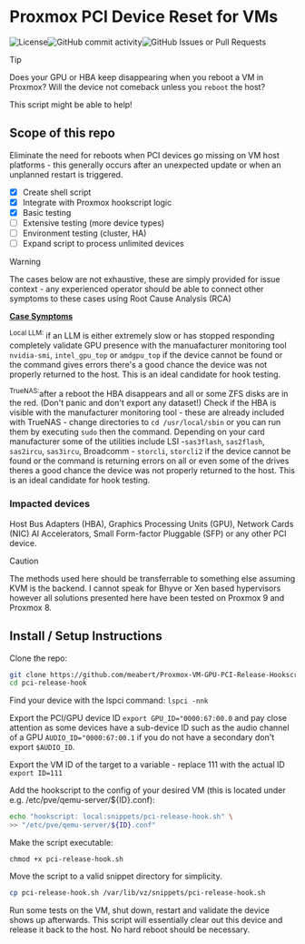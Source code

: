 # Proxmox PCI Device Reset for VMs #

![License](https://img.shields.io/badge/license-Apache%202.0-blue.svg)![GitHub commit activity](https://img.shields.io/github/commit-activity/t/meabert/Proxmox-VM-GPU-PCI-Release-Hookscript)![GitHub Issues or Pull Requests](https://img.shields.io/github/issues/meabert/Proxmox-VM-GPU-PCI-Release-Hookscript)

> [!TIP]
> Does your GPU or HBA keep disappearing when you reboot a VM in Proxmox?
> Will the device not comeback unless you `reboot` the host?
>
> This script might be able to help!

## Scope of this repo ##

Eliminate the need for reboots when PCI devices go missing on VM host
platforms - this generally occurs after an unexpected update or when
an unplanned restart is triggered.

- [x] Create shell script
- [x] Integrate with Proxmox hookscript logic
- [x] Basic testing
- [ ] Extensive testing (more device types)
- [ ] Environment testing (cluster, HA)
- [ ] Expand script to process unlimited devices

> [!WARNING]
> The cases below are not exhaustive, these are simply provided for issue
> context - any experienced operator should be able to connect other symptoms
> to these cases using Root Cause Analysis (RCA)
<!-- markdownlint-disable-next-line -->
**<ins>Case Symptoms</ins>**
<!-- markdownlint-disable-next-line -->
<sup>Local LLM:</sup> if an LLM is either extremely slow or has stopped
responding completely validate GPU presence with the manuafacturer monitoring
tool `nvidia-smi`, `intel_gpu_top` or `amdgpu_top` if the device cannot be
found or the command gives errors there's a good chance the device
was not properly returned to the host. This is an ideal candidate for
hook testing.
<!-- markdownlint-disable-next-line -->
<sup>TrueNAS:</sup>after a reboot the HBA disappears and all or some ZFS disks
are in the red. (Don't panic and don't export any dataset!) Check if
the HBA is visible with the manufacturer monitoring tool - these are
already included with TrueNAS - change directories to `cd /usr/local/sbin`
or you can run them by executing `sudo` then the command. Depending on your
card manufacturer some of the utilities include LSI -`sas3flash`, `sas2flash`,
`sas2ircu`, `sas3ircu`, Broadcomm - `storcli`, `storcli2` if the device
cannot be found or the command is returning errors on all or even some
of the drives theres a good chance the device was not properly returned
to the host. This is an ideal candidate for hook testing.

### Impacted devices ###

Host Bus Adapters (HBA), Graphics Processing Units (GPU), Network Cards (NIC)
AI Accelerators, Small Form-factor Pluggable (SFP) or any other PCI device.

> [!CAUTION]
> The methods used here should be transferrable to something else assuming KVM
> is the backend. I cannot speak for Bhyve or Xen based hypervisors however
> all solutions presented here have been tested on Proxmox 9 and Proxmox 8.

## Install / Setup Instructions ##

Clone the repo:

```bash
git clone https://github.com/meabert/Proxmox-VM-GPU-PCI-Release-Hookscript pci-release-hook
cd pci-release-hook
```
Find your device with the lspci command: ```lspci -nnk```

Export the PCI/GPU device ID ```export GPU_ID="0000:67:00.0``` and pay close attention as some
devices have a sub-device ID such as the audio channel of a GPU ```AUDIO_ID="0000:67:00.1```
if you do not have a secondary don't export `$AUDIO_ID`.

Export the VM ID of the target to a variable - replace 111 with
the actual ID ```export ID=111```

Add the hookscript to the config of your desired VM (this is located
under e.g. /etc/pve/qemu-server/${ID}.conf):

```bash
echo "hookscript: local:snippets/pci-release-hook.sh" \
>> "/etc/pve/qemu-server/${ID}.conf"

```
Make the script executable:

```chmod +x pci-release-hook.sh```

Move the script to a valid snippet directory for simplicity.

```bash
cp pci-release-hook.sh /var/lib/vz/snippets/pci-release-hook.sh
```
Run some tests on the VM, shut down, restart and validate the
device shows up afterwards. This script will essentially clear
out this device and release it back to the host. No hard reboot
should be necessary.
